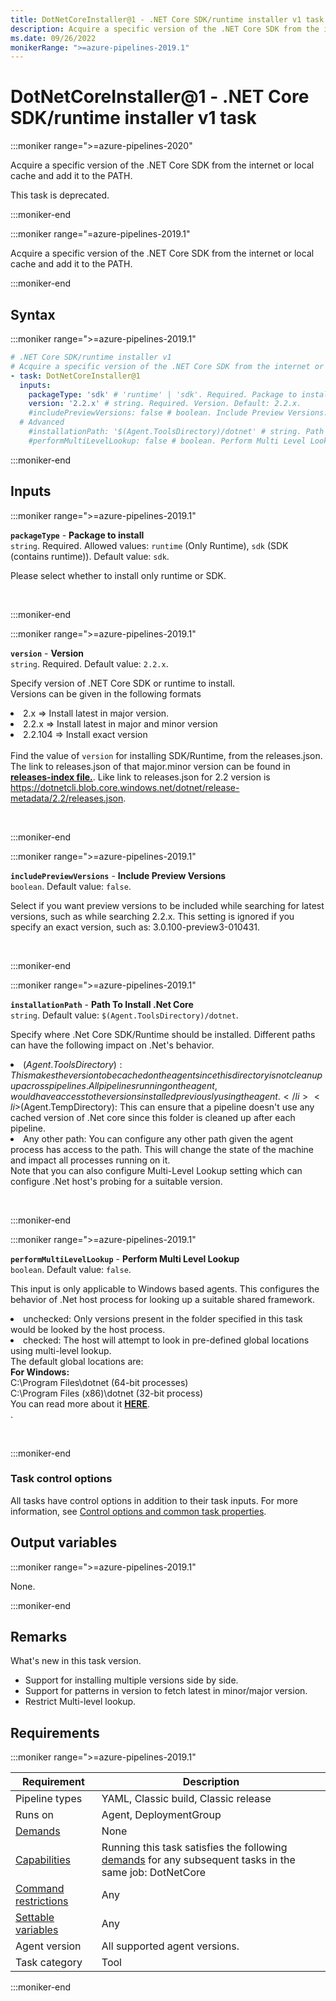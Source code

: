 ```yaml
---
title: DotNetCoreInstaller@1 - .NET Core SDK/runtime installer v1 task
description: Acquire a specific version of the .NET Core SDK from the internet or local cache and add it to the PATH.
ms.date: 09/26/2022
monikerRange: ">=azure-pipelines-2019.1"
---
```


# DotNetCoreInstaller@1 - .NET Core SDK/runtime installer v1 task

<!-- :::description::: -->
:::moniker range=">=azure-pipelines-2020"

<!-- :::editable-content name="description"::: -->
Acquire a specific version of the .NET Core SDK from the internet or local cache and add it to the PATH.
<!-- :::editable-content-end::: -->

This task is deprecated.

:::moniker-end

:::moniker range="=azure-pipelines-2019.1"

<!-- :::editable-content name="description"::: -->
Acquire a specific version of the .NET Core SDK from the internet or local cache and add it to the PATH.
<!-- :::editable-content-end::: -->

:::moniker-end
<!-- :::description-end::: -->

<!-- :::syntax::: -->
## Syntax

:::moniker range=">=azure-pipelines-2019.1"

```yaml
# .NET Core SDK/runtime installer v1
# Acquire a specific version of the .NET Core SDK from the internet or local cache and add it to the PATH.
- task: DotNetCoreInstaller@1
  inputs:
    packageType: 'sdk' # 'runtime' | 'sdk'. Required. Package to install. Default: sdk.
    version: '2.2.x' # string. Required. Version. Default: 2.2.x.
    #includePreviewVersions: false # boolean. Include Preview Versions. Default: false.
  # Advanced
    #installationPath: '$(Agent.ToolsDirectory)/dotnet' # string. Path To Install .Net Core. Default: $(Agent.ToolsDirectory)/dotnet.
    #performMultiLevelLookup: false # boolean. Perform Multi Level Lookup. Default: false.
```

:::moniker-end
<!-- :::syntax-end::: -->

<!-- :::inputs::: -->
## Inputs

<!-- :::item name="packageType"::: -->
:::moniker range=">=azure-pipelines-2019.1"

**`packageType`** - **Package to install**<br>
`string`. Required. Allowed values: `runtime` (Only Runtime), `sdk` (SDK (contains runtime)). Default value: `sdk`.<br>
<!-- :::editable-content name="helpMarkDown"::: -->
Please select whether to install only runtime or SDK.
<!-- :::editable-content-end::: -->
<br>

:::moniker-end
<!-- :::item-end::: -->
<!-- :::item name="version"::: -->
:::moniker range=">=azure-pipelines-2019.1"

**`version`** - **Version**<br>
`string`. Required. Default value: `2.2.x`.<br>
<!-- :::editable-content name="helpMarkDown"::: -->
Specify version of .NET Core SDK or runtime to install.<br/>Versions can be given in the following formats<li>2.x   => Install latest in major version.</li><li>2.2.x => Install latest in major and minor version</li><li>2.2.104 => Install exact version</li><br/>Find the value of `version` for installing SDK/Runtime, from the releases.json. The link to releases.json of that major.minor version can be found in [**releases-index file.**](https://github.com/dotnet/core/blob/master/release-notes/releases-index.json). Like link to releases.json for 2.2 version is https://dotnetcli.blob.core.windows.net/dotnet/release-metadata/2.2/releases.json.
<!-- :::editable-content-end::: -->
<br>

:::moniker-end
<!-- :::item-end::: -->
<!-- :::item name="includePreviewVersions"::: -->
:::moniker range=">=azure-pipelines-2019.1"

**`includePreviewVersions`** - **Include Preview Versions**<br>
`boolean`. Default value: `false`.<br>
<!-- :::editable-content name="helpMarkDown"::: -->
Select if you want preview versions to be included while searching for latest versions, such as while searching 2.2.x. This setting is ignored if you specify an exact version, such as: 3.0.100-preview3-010431.
<!-- :::editable-content-end::: -->
<br>

:::moniker-end
<!-- :::item-end::: -->
<!-- :::item name="installationPath"::: -->
:::moniker range=">=azure-pipelines-2019.1"

**`installationPath`** - **Path To Install .Net Core**<br>
`string`. Default value: `$(Agent.ToolsDirectory)/dotnet`.<br>
<!-- :::editable-content name="helpMarkDown"::: -->
Specify where .Net Core SDK/Runtime should be installed. Different paths can have the following impact on .Net's behavior.<li>$(Agent.ToolsDirectory): This makes the version to be cached on the agent since this directory is not cleanup up across pipelines. All pipelines running on the agent, would have access to the versions installed previously using the agent.</li><li>$(Agent.TempDirectory): This can ensure that a pipeline doesn't use any cached version of .Net core since this folder is cleaned up after each pipeline.</li><li>Any other path: You can configure any other path given the agent process has access to the path. This will change the state of the machine and impact all processes running on it.<br/>Note that you can also configure Multi-Level Lookup setting which can configure .Net host's probing for a suitable version.
<!-- :::editable-content-end::: -->
<br>

:::moniker-end
<!-- :::item-end::: -->
<!-- :::item name="performMultiLevelLookup"::: -->
:::moniker range=">=azure-pipelines-2019.1"

**`performMultiLevelLookup`** - **Perform Multi Level Lookup**<br>
`boolean`. Default value: `false`.<br>
<!-- :::editable-content name="helpMarkDown"::: -->
This input is only applicable to Windows based agents. This configures the behavior of .Net host process for looking up a suitable shared framework.<li>unchecked: Only versions present in the folder specified in this task would be looked by the host process.</li><li>checked: The host will attempt to look in pre-defined global locations using multi-level lookup.<br/>The default global locations are: <br/><b>For Windows:</b><br/>C:\Program Files\dotnet (64-bit processes)<br/>C:\Program Files (x86)\dotnet (32-bit process)</li> You can read more about it [**HERE**](https://github.com/dotnet/core-setup/blob/master/Documentation/design-docs/multilevel-sharedfx-lookup.md).<br/>.
<!-- :::editable-content-end::: -->
<br>

:::moniker-end
<!-- :::item-end::: -->

### Task control options

All tasks have control options in addition to their task inputs. For more information, see [Control options and common task properties](/azure/devops/pipelines/yaml-schema/steps-task#common-task-properties).
<!-- :::inputs-end::: -->

<!-- :::outputVariables::: -->
## Output variables

:::moniker range=">=azure-pipelines-2019.1"

None.

:::moniker-end
<!-- :::outputVariables-end::: -->

<!-- :::remarks::: -->
<!-- :::editable-content name="remarks"::: -->
## Remarks

What's new in this task version.
* Support for installing multiple versions side by side.
* Support for patterns in version to fetch latest in minor/major version.
* Restrict Multi-level lookup.
<!-- :::editable-content-end::: -->
<!-- :::remarks-end::: -->

<!-- :::examples::: -->
<!-- :::editable-content name="examples"::: -->
<!-- :::editable-content-end::: -->
<!-- :::examples-end::: -->

<!-- :::properties::: -->
## Requirements

:::moniker range=">=azure-pipelines-2019.1"

| Requirement | Description |
|-------------|-------------|
| Pipeline types | YAML, Classic build, Classic release |
| Runs on | Agent, DeploymentGroup |
| [Demands](/azure/devops/pipelines/process/demands) | None |
| [Capabilities](/azure/devops/pipelines/agents/agents#capabilities) | Running this task satisfies the following [demands](/azure/devops/pipelines/process/demands) for any subsequent tasks in the same job: DotNetCore |
| [Command restrictions](/azure/devops/pipelines/security/templates#agent-logging-command-restrictions) | Any |
| [Settable variables](/azure/devops/pipelines/security/templates#agent-logging-command-restrictions) | Any |
| Agent version | All supported agent versions. |
| Task category | Tool |

:::moniker-end
<!-- :::properties-end::: -->

<!-- :::see-also::: -->
<!-- :::editable-content name="seeAlso"::: -->
<!-- :::editable-content-end::: -->
<!-- :::see-also-end::: -->